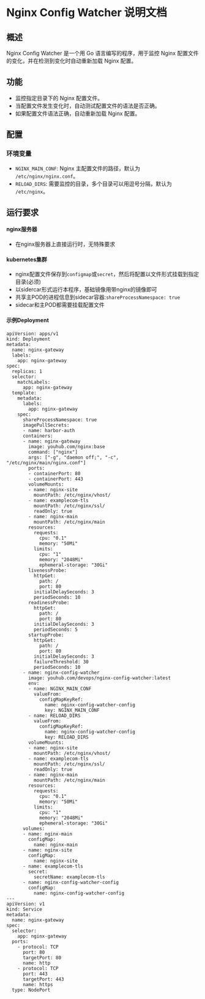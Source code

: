 # Nginx Config Watcher 说明文档

## 概述

Nginx Config Watcher 是一个用 Go 语言编写的程序，用于监控 Nginx 配置文件的变化，并在检测到变化时自动重新加载 Nginx 配置。

## 功能

- 监控指定目录下的 Nginx 配置文件。
- 当配置文件发生变化时，自动测试配置文件的语法是否正确。
- 如果配置文件语法正确，自动重新加载 Nginx 配置。

## 配置

### 环境变量

- `NGINX_MAIN_CONF`: Nginx 主配置文件的路径，默认为 `/etc/nginx/nginx.conf`。
- `RELOAD_DIRS`: 需要监控的目录，多个目录可以用逗号分隔，默认为 `/etc/nginx`。

## 运行要求
#### nginx服务器
- 在nginx服务器上直接运行时，无特殊要求
#### kubernetes集群
- nginx配置文件保存到`configmap`或`secret`，然后将配置以文件形式挂载到指定目录(必须)
- 以sidercar形式运行本程序，基础镜像用带nginx的镜像即可
- 共享主POD的进程信息到sidecar容器:`shareProcessNamespace: true`
- sidecar和主POD都需要挂载配置文件

#### 示例Deployment
```
apiVersion: apps/v1
kind: Deployment
metadata:
  name: nginx-gateway
  labels:
    app: nginx-gateway
spec:
  replicas: 1
  selector:
    matchLabels:
      app: nginx-gateway
  template:
    metadata:
      labels:
        app: nginx-gateway
    spec:
      shareProcessNamespace: true
      imagePullSecrets:
      - name: harbor-auth
      containers:
      - name: nginx-gateway
        image: youhub.com/nginx:base
        command: ["nginx"]
        args: ["-g", "daemon off;", "-c", "/etc/nginx/main/nginx.conf"]
        ports:
        - containerPort: 80
        - containerPort: 443
        volumeMounts:
        - name: nginx-site
          mountPath: /etc/nginx/vhost/
        - name: examplecom-tls
          mountPath: /etc/nginx/ssl/
          readOnly: true
        - name: nginx-main
          mountPath: /etc/nginx/main
        resources:
          requests:
            cpu: "0.1"
            memory: "50Mi"
          limits:
            cpu: "1"
            memory: "2048Mi"
            ephemeral-storage: "30Gi"
        livenessProbe:
          httpGet:
            path: /
            port: 80
          initialDelaySeconds: 3
          periodSeconds: 10
        readinessProbe:
          httpGet:
            path: /
            port: 80
          initialDelaySeconds: 3
          periodSeconds: 5
        startupProbe:
          httpGet:
            path: /
            port: 80
          initialDelaySeconds: 3
          failureThreshold: 30
          periodSeconds: 10
      - name: nginx-config-watcher
        image: youhub.com/devops/nginx-config-watcher:latest
        env:
        - name: NGINX_MAIN_CONF
          valueFrom:
            configMapKeyRef:
              name: nginx-config-watcher-config
              key: NGINX_MAIN_CONF
        - name: RELOAD_DIRS
          valueFrom:
            configMapKeyRef:
              name: nginx-config-watcher-config
              key: RELOAD_DIRS
        volumeMounts:
        - name: nginx-site
          mountPath: /etc/nginx/vhost/
        - name: examplecom-tls
          mountPath: /etc/nginx/ssl/
          readOnly: true
        - name: nginx-main
          mountPath: /etc/nginx/main
        resources:
          requests:
            cpu: "0.1"
            memory: "50Mi"
          limits:
            cpu: "1"
            memory: "2048Mi"
            ephemeral-storage: "30Gi"
      volumes:
      - name: nginx-main
        configMap:
          name: nginx-main
      - name: nginx-site
        configMap:
          name: nginx-site
      - name: examplecom-tls
        secret:
          secretName: examplecom-tls
      - name: nginx-config-watcher-config
        configMap:
          name: nginx-config-watcher-config
---
apiVersion: v1
kind: Service
metadata:
  name: nginx-gateway
spec:
  selector:
    app: nginx-gateway
  ports:
    - protocol: TCP
      port: 80
      targetPort: 80
      name: http
    - protocol: TCP
      port: 443
      targetPort: 443
      name: https
  type: NodePort
```
